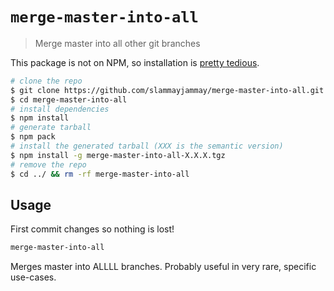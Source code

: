 # `merge-master-into-all`
> Merge master into all other git branches

This package is not on NPM, so installation is [pretty tedious](https://github.com/npm/npm/issues/3055).
```sh
# clone the repo
$ git clone https://github.com/slammayjammay/merge-master-into-all.git
$ cd merge-master-into-all
# install dependencies
$ npm install
# generate tarball
$ npm pack
# install the generated tarball (XXX is the semantic version)
$ npm install -g merge-master-into-all-X.X.X.tgz
# remove the repo
$ cd ../ && rm -rf merge-master-into-all
```

## Usage
First commit changes so nothing is lost!

```sh
merge-master-into-all
```

Merges master into ALLLL branches. Probably useful in very rare, specific use-cases.
